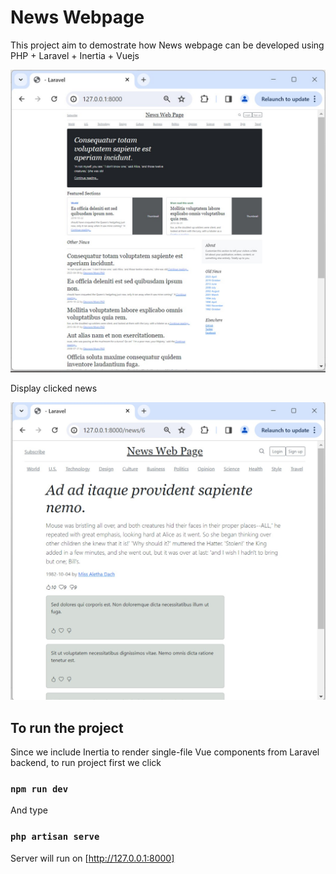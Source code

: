 # News Webpage
This project aim to demostrate how News webpage can be developed using PHP + Laravel + Inertia + Vuejs

<img src="public/home2.jpg">

Display clicked news

<img src="public/news2.jpg">

## To run the project

Since we include Inertia to render single-file Vue components from Laravel backend, to run project first we click

### `npm run dev`

And type

### `php artisan serve`

Server will run on [http://127.0.0.1:8000]
